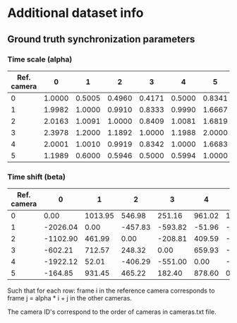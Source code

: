 # Additional dataset info

## Ground truth synchronization parameters

### Time scale (alpha)
|Ref. camera | 0 | 1 | 2 | 3 | 4 | 5 |
| --- | --- | --- | --- | --- | --- | --- | 
| 0 | 1.0000 |0.5005 |0.4960 |0.4171 |0.5000 |0.8341 |
| 1 | 1.9982 |1.0000 |0.9910 |0.8333 |0.9990 |1.6667 |
| 2 | 2.0163 |1.0091 |1.0000 |0.8409 |1.0081 |1.6819 |
| 3 | 2.3978 |1.2000 |1.1892 |1.0000 |1.1988 |2.0000 |
| 4 | 2.0001 |1.0010 |0.9919 |0.8342 |1.0000 |1.6683 |
| 5 | 1.1989 |0.6000 |0.5946 |0.5000 |0.5994 |1.0000 |

### Time shift (beta)
|Ref. camera | 0 | 1 | 2 | 3 | 4 | 5 |
| --- | --- | --- | --- | --- | --- | --- | 
| 0 | 0.00 |1013.95 |546.98 |251.16 |961.02 |137.51 |
| 1 | -2026.04 |0.00 |-457.83 |-593.82 |-51.96 |-1552.47 |
| 2 | -1102.90 |461.99 |0.00 |-208.81 |409.59 |-782.45 |
| 3 | -602.21 |712.57 |248.32 |0.00 |659.93 |-364.81 |
| 4 | -1922.12 |52.01 |-406.29 |-551.00 |0.00 |-1465.78 |
| 5 | -164.85 |931.45 |465.22 |182.40 |878.60 |0.00 |

Such that for each row: frame i in the reference camera corresponds to frame j = alpha * i + j in the other cameras.

The camera ID's correspond to the order of cameras in cameras.txt file.
